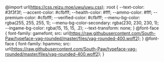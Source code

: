 @import url(https://css.reizu.moe/uwu/uwu.css); :root { --text-color: #3f3f3f; --accent-color: #cfbfff; --health-color: #fff; --ammo-color: #fff; --premium-color: #cfbfff; --verified-color: #cfbfff; --menu-bg-color: rgba(255, 255, 255, 1); --menu-bg-color-secondary: rgba(230, 230, 230, 1); --ingame-bg-color: rgba(15, 15, 15, .2); --text-transform: none; } @font-face { font-family: gamefont; src: url(https://raw.githubusercontent.com/South-Paw/typeface-vag-rounded/master/files/vag-rounded-400.woff2); } @font-face { font-family: hpammo; src: url(https://raw.githubusercontent.com/South-Paw/typeface-vag-rounded/master/files/vag-rounded-400.woff2); }
